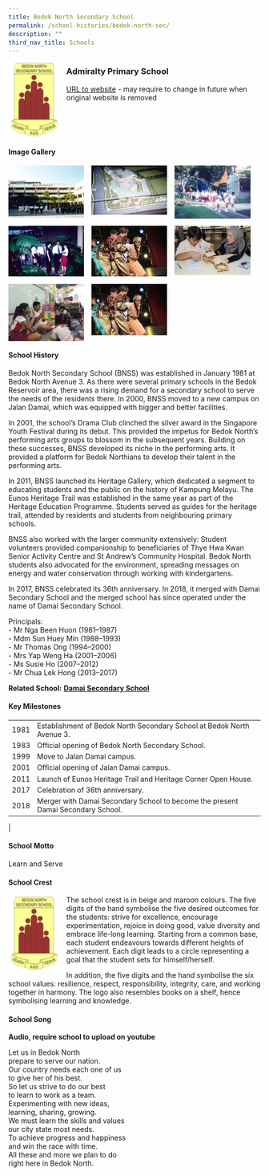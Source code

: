 ```yaml
---
title: Bedok North Secondary School
permalink: /school-histories/bedok-north-sec/
description: ""
third_nav_title: Schools
---
```

<img src="/images/bedoknorthsec1.png" style="width:20%;margin-right:15px;" align = "left">

### **Admiralty Primary School**
[URL to website](https://admiraltypri.moe.edu.sg/) - may require to change in future when original website is removed

<br clear="left">

#### **Image Gallery**

<p><a href="https://staging.d1yxymztqoj7qn.amplifyapp.com/images/bedoknorthsec2.jpg">  
<img src="/images/bedoknorthsec2.jpg" style="width:30%;margin-right:15px;" align = "left">
</a></p>

<p><a href="https://staging.d1yxymztqoj7qn.amplifyapp.com/images/bedoknorthsec3.jpg">  
<img src="/images/bedoknorthsec3.jpg" style="width:30%;margin-right:15px;" align = "left">
</a></p>

<p><a href="https://staging.d1yxymztqoj7qn.amplifyapp.com/images/bedoknorthsec4.jpg">  
<img src="/images/bedoknorthsec4.jpg" style="width:30%;margin-right:15px;" align = "left">
</a></p>

<br clear="left">

<p><a href="https://staging.d1yxymztqoj7qn.amplifyapp.com/images/bedoknorthsec5.jpg">  
<img src="/images/bedoknorthsec5.jpg" style="width:30%;margin-right:15px;" align = "left">
</a></p>

<p><a href="https://staging.d1yxymztqoj7qn.amplifyapp.com/images/bedoknorthsec6.jpg">  
<img src="/images/bedoknorthsec6.jpg" style="width:30%;margin-right:15px;" align = "left">
</a></p>

<p><a href="https://staging.d1yxymztqoj7qn.amplifyapp.com/images/bedoknorthsec7.jpg">  
<img src="/images/bedoknorthsec7.jpg" style="width:30%;margin-right:15px;" align = "left">
</a></p>

<br clear="left">

<p><a href="https://staging.d1yxymztqoj7qn.amplifyapp.com/images/bedoknorthsec8.jpg">  
<img src="/images/bedoknorthsec8.jpg" style="width:30%;margin-right:15px;" align = "left">
</a></p>

<p><a href="https://staging.d1yxymztqoj7qn.amplifyapp.com/images/bedoknorthsec9.jpg">  
<img src="/images/bedoknorthsec9.jpg" style="width:30%;margin-right:15px;" align = "left">
</a></p>

<br clear="left">

#### **School History**
Bedok North Secondary School (BNSS) was established in January 1981 at Bedok North Avenue 3. As there were several primary schools in the Bedok Reservoir area, there was a rising demand for a secondary school to serve the needs of the residents there. In 2000, BNSS moved to a new campus on Jalan Damai, which was equipped with bigger and better facilities.

In 2001, the school’s Drama Club clinched the silver award in the Singapore Youth Festival during its debut. This provided the impetus for Bedok North’s performing arts groups to blossom in the subsequent years. Building on these successes, BNSS developed its niche in the performing arts. It provided a platform for Bedok Northians to develop their talent in the performing arts.

In 2011, BNSS launched its Heritage Gallery, which dedicated a segment to educating students and the public on the history of Kampung Melayu. The Eunos Heritage Trail was established in the same year as part of the Heritage Education Programme. Students served as guides for the heritage trail, attended by residents and students from neighbouring primary schools.

BNSS also worked with the larger community extensively: Student volunteers provided companionship to beneficiaries of Thye Hwa Kwan Senior Activity Centre and St Andrew’s Community Hospital. Bedok North students also advocated for the environment, spreading messages on energy and water conservation through working with kindergartens.

In 2017, BNSS celebrated its 36th anniversary. In 2018, it merged with Damai Secondary School and the merged school has since operated under the name of Damai Secondary School.

Principals:<br>
\- Mr Nga Been Huon (1981–1987)<br>
\- Mdm Sun Huey Min (1988–1993)<br>
\- Mr Thomas Ong (1994–2000)<br>
\- Mrs Yap Weng Ha (2001–2006)<br>
\- Ms Susie Ho (2007–2012)<br>
\- Mr Chua Lek Hong (2013–2017)

**Related School:** **[Damai Secondary School](https://staging.d1yxymztqoj7qn.amplifyapp.com/school-histories/damai-sec/)**

#### **Key Milestones**

|  |  |
|:---:|---|
| 1981 | Establishment of Bedok North Secondary School at Bedok North Avenue 3. |
| 1983 | Official opening of Bedok North Secondary School. |
| 1999 | Move to Jalan Damai campus. |
| 2001 | Official opening of Jalan Damai campus. |
| 2011 | Launch of Eunos Heritage Trail and Heritage Corner Open House. |
| 2017 | Celebration of 36th anniversary. |
| 2018 | Merger with Damai Secondary School to become the present Damai Secondary School. |
|

#### **School Motto**
Learn and Serve

#### **School Crest**
<img src="/images/bedoknorthsec1.png" style="width:20%;margin-right:15px;" align = "left">

The school crest is in beige and maroon colours. The five digits of the hand symbolise the five desired outcomes for the students: strive for excellence, encourage experimentation, rejoice in doing good, value diversity and embrace life-long learning. Starting from a common base, each student endeavours towards different heights of achievement. Each digit leads to a circle representing a goal that the student sets for himself/herself.

In addition, the five digits and the hand symbolise the six school values: resilience, respect, responsibility, integrity, care, and working together in harmony. The logo also resembles books on a shelf, hence symbolising learning and knowledge.

#### **School Song**
**Audio, require school to upload on youtube**

Let us in Bedok North<br>
prepare to serve our nation.<br>
Our country needs each one of us<br>
to give her of his best.<br>
So let us strive to do our best<br>
to learn to work as a team.<br>
Experimenting with new ideas,<br>
learning, sharing, growing.<br>
We must learn the skills and values<br>
our city state most needs.<br>
To achieve progress and happiness<br>
and win the race with time.<br>
All these and more we plan to do<br>
right here in Bedok North.